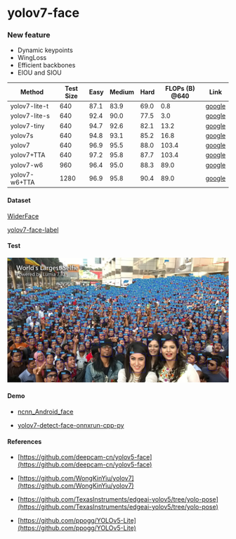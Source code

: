 # yolov7-face

### New feature

* Dynamic keypoints
* WingLoss
* Efficient backbones
* EIOU and SIOU



| Method           |  Test Size | Easy  | Medium | Hard  | FLOPs (B) @640 | Link  |
| -----------------| ---------- | ----- | ------ | ----- | -------------- | ----- |
| yolov7-lite-t    | 640        | 87.1  | 83.9   | 69.0  |  0.8           | [google](https://drive.google.com/file/d/1T2j0aeTd77aD29ZTrQktr8qfn4d43BAU/view?usp=sharing) |
| yolov7-lite-s    | 640        | 92.4  | 90.0   | 77.5  |  3.0           | [google](https://drive.google.com/file/d/1_2cCghxY91NvCGyvLVeNv4PyYqJnfA3b/view?usp=sharing) |
| yolov7-tiny      | 640        | 94.7  | 92.6   | 82.1  |  13.2          | [google](https://drive.google.com/file/d/1B2F5YuERfMEfJeRXfz5oMxI8wcZLmvFJ/view?usp=sharing) |
| yolov7s          | 640        | 94.8  | 93.1   | 85.2  |  16.8          | [google](https://drive.google.com/file/d/1_ZjnNF_JKHVlq41EgEqMoGE2TtQ3SYmZ/view?usp=sharing) |
| yolov7           | 640        | 96.9  | 95.5   | 88.0  |  103.4         | [google](https://drive.google.com/file/d/1oIaGXFd4goyBvB1mYDK24GLof53H9ZYo/view?usp=sharing) |
| yolov7+TTA       | 640        | 97.2  | 95.8   | 87.7  |  103.4         | [google](https://drive.google.com/file/d/1oIaGXFd4goyBvB1mYDK24GLof53H9ZYo/view?usp=sharing) |
| yolov7-w6        | 960        | 96.4  | 95.0   | 88.3  |  89.0          | [google](https://drive.google.com/file/d/1U_kH7Xa_9-2RK2hnyvsyMLKdYB0h4MJS/view?usp=sharing) |
| yolov7-w6+TTA    | 1280       | 96.9  | 95.8   | 90.4  |  89.0          | [google](https://drive.google.com/file/d/1U_kH7Xa_9-2RK2hnyvsyMLKdYB0h4MJS/view?usp=sharing) |



#### Dataset

[WiderFace](http://shuoyang1213.me/WIDERFACE/)

[yolov7-face-label](https://drive.google.com/file/d/1FsZ0ACah386yUufi0E_PVsRW_0VtZ1bd/view?usp=sharing)

#### Test

![](data/images/result.jpg)


#### Demo

* [ncnn_Android_face](https://github.com/FeiGeChuanShu/ncnn_Android_face)

* [yolov7-detect-face-onnxrun-cpp-py](https://github.com/hpc203/yolov7-detect-face-onnxrun-cpp-py)

#### References

* [https://github.com/deepcam-cn/yolov5-face](https://github.com/deepcam-cn/yolov5-face)

* [https://github.com/WongKinYiu/yolov7](https://github.com/WongKinYiu/yolov7)

* [https://github.com/TexasInstruments/edgeai-yolov5/tree/yolo-pose](https://github.com/TexasInstruments/edgeai-yolov5/tree/yolo-pose)

* [https://github.com/ppogg/YOLOv5-Lite](https://github.com/ppogg/YOLOv5-Lite)
